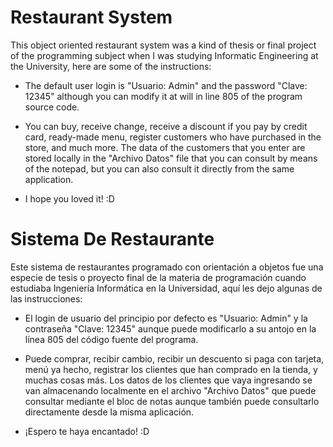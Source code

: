 # Restaurant System

This object oriented restaurant system was a kind of thesis or final project of the
programming subject when I was studying Informatic Engineering at the University,
here are some of the instructions:

- The default user login is "Usuario: Admin" and the password "Clave: 12345" although
  you can modify it at will in line 805 of the program source code.

- You can buy, receive change, receive a discount if you pay by credit card, ready-made menu,
  register customers who have purchased in the store, and much more. The data of the customers
  that you enter are stored locally in the "Archivo Datos" file that you can consult by means 
  of the notepad, but you can also consult it directly from the same application.

- I hope you loved it! :D

# Sistema De Restaurante

Este sistema de restaurantes programado con orientación a objetos fue una especie
de tesis o proyecto final de la materia de programación cuando estudiaba Ingeniería Informática
en la Universidad, aquí les dejo algunas de las instrucciones:

- El login de usuario del principio por defecto es "Usuario: Admin" y la contraseña "Clave: 12345"
  aunque puede modificarlo a su antojo en la línea 805 del código fuente del programa.

- Puede comprar, recibir cambio, recibir un descuento si paga con tarjeta, menú ya hecho,
  registrar los clientes que han comprado en la tienda, y muchas cosas más. Los datos de 
  los clientes que vaya ingresando se van almacenando localmente en el archivo "Archivo Datos"
  que puede consultar mediante el bloc de notas aunque también puede consultarlo directamente
  desde la misma aplicación.

- ¡Espero te haya encantado! :D